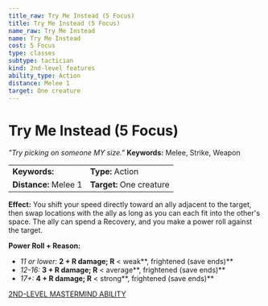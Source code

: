 ```yaml
---
title_raw: Try Me Instead (5 Focus)
title: Try Me Instead (5 Focus)
name_raw: Try Me Instead
name: Try Me Instead
cost: 5 Focus
type: classes
subtype: tactician
kind: 2nd-level features
ability_type: Action
distance: Melee 1
target: One creature
---
```


# Try Me Instead (5 Focus)

*"Try picking on someone MY size."* **Keywords:** Melee, Strike, Weapon

|                       |                          |
| :-------------------- | :----------------------- |
| **Keywords:**         | **Type:** Action         |
| **Distance:** Melee 1 | **Target:** One creature |

**Effect:** You shift your speed directly toward an ally adjacent to the target, then swap locations with the ally as long as you can each fit into the other's space. The ally can spend a Recovery, and you make a power roll against the target.

**Power Roll + Reason:**

- *11 or lower:* **2 + R damage; R** \< weak\*\*, frightened (save ends)\*\*
- *12-16:* **3 + R damage; R** \< average\*\*, frightened (save ends)\*\*
- *17+:* **4 + R damage; R** \< strong\*\*, frightened (save ends)\*\*

[2ND-LEVEL MASTERMIND ABILITY](./2nd-Level%20Mastermind%20Ability.md)
